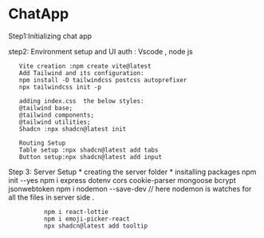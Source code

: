 # ChatApp

Step1:Initializing  chat app

step2: Environment setup  and UI auth : Vscode , node js 
        
       Vite creation :npm create vite@latest
       Add Tailwind and its configuration:
       npm install -D tailwindcss postcss autoprefixer
       npx tailwindcss init -p

       adding index.css  the below styles: 
       @tailwind base;
       @tailwind components;
       @tailwind utilities;
       Shadcn :npx shadcn@latest init

       Routing Setup
       Table setup :npx shadcn@latest add tabs
       Button setup:npx shadcn@latest add input

Step 3: Server Setup
       * creating the server folder
       * insitalling packages 
              npm init --yes
              npm i express dotenv cors cookie-parser mongoose bcrypt jsonwebtoken
              npm i nodemon --save-dev     // here nodemon is watches for all the files in server side .




              npm i react-lottie
              npm i emoji-picker-react
              npx shadcn@latest add tooltip
